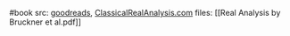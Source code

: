 #book 
src: [goodreads](https://www.goodreads.com/book/show/19435338-real-analysis), [ClassicalRealAnalysis.com](http://classicalrealanalysis.info/com/) 
files: [[Real Analysis by Bruckner et al.pdf]] 
